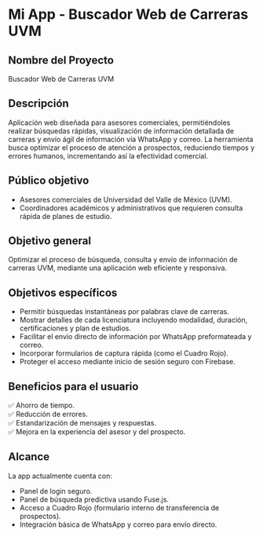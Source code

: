 # Mi App - Buscador Web de Carreras UVM

## Nombre del Proyecto
Buscador Web de Carreras UVM

## Descripción
Aplicación web diseñada para asesores comerciales, permitiéndoles realizar búsquedas rápidas, visualización de información detallada de carreras y envío ágil de información vía WhatsApp y correo. La herramienta busca optimizar el proceso de atención a prospectos, reduciendo tiempos y errores humanos, incrementando así la efectividad comercial.

## Público objetivo
- Asesores comerciales de Universidad del Valle de México (UVM).
- Coordinadores académicos y administrativos que requieren consulta rápida de planes de estudio.

## Objetivo general
Optimizar el proceso de búsqueda, consulta y envío de información de carreras UVM, mediante una aplicación web eficiente y responsiva.

## Objetivos específicos
- Permitir búsquedas instantáneas por palabras clave de carreras.
- Mostrar detalles de cada licenciatura incluyendo modalidad, duración, certificaciones y plan de estudios.
- Facilitar el envío directo de información por WhatsApp preformateada y correo.
- Incorporar formularios de captura rápida (como el Cuadro Rojo).
- Proteger el acceso mediante inicio de sesión seguro con Firebase.

## Beneficios para el usuario
✅ Ahorro de tiempo.  
✅ Reducción de errores.  
✅ Estandarización de mensajes y respuestas.  
✅ Mejora en la experiencia del asesor y del prospecto.

## Alcance
La app actualmente cuenta con:
- Panel de login seguro.
- Panel de búsqueda predictiva usando Fuse.js.
- Acceso a Cuadro Rojo (formulario interno de transferencia de prospectos).
- Integración básica de WhatsApp y correo para envío directo.
